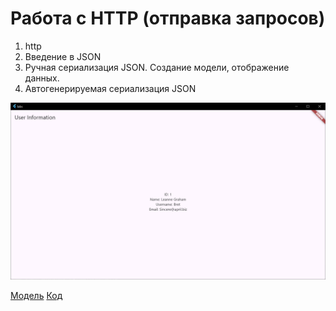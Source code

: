 # Работа с HTTP (отправка запросов)

1. http
2. Введение в JSON
3. Ручная сериализация JSON. Создание модели, отображение данных.
4. Автогенерируемая сериализация JSON

![img.png](../images/lab8_1.png)

[Модель](../labs/lib/lab8.g.dart)
[Код](../labs/lib/lab8.dart)